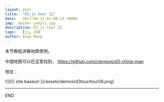 ```yaml
---
layout: post
title:  "D3.js tour 12"
date:   2017-04-21 02:00:13 +0000
img:  docker-jekyll.jpg
description: D3.js tour 12
tags:   [js, d3]
author: Alan Wang
---
```

本节教程讲解地图使用。

中国地图可以在这里找到， https://github.com/clemsos/d3-china-map


预览：

![]({{ site.baseurl }}/assets/demos/d3tour/tour08.png)

---
END